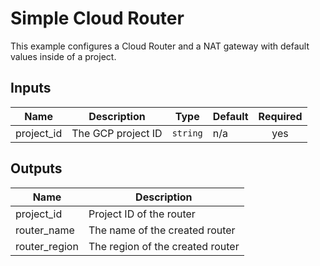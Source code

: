 #  Simple Cloud Router

This example configures a Cloud Router and a NAT gateway with default values
inside of a project.

<!-- BEGINNING OF PRE-COMMIT-TERRAFORM DOCS HOOK -->
## Inputs

| Name | Description | Type | Default | Required |
|------|-------------|------|---------|:--------:|
| project\_id | The GCP project ID | `string` | n/a | yes |

## Outputs

| Name | Description |
|------|-------------|
| project\_id | Project ID of the router |
| router\_name | The name of the created router |
| router\_region | The region of the created router |

<!-- END OF PRE-COMMIT-TERRAFORM DOCS HOOK -->


